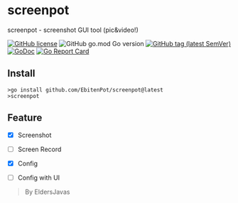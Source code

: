 # screenpot
screenpot - screenshot GUI tool (pic&amp;video!)

[![GitHub license](https://img.shields.io/github/license/EbitenPot/screenpot?style=flat-square)](https://github.com/EbitenPot/screenpot/blob/master/LICENSE)
![GitHub go.mod Go version](https://img.shields.io/github/go-mod/go-version/EbitenPot/screenpot?style=flat-square)
[![GitHub tag (latest SemVer)](https://img.shields.io/github/tag/EbitenPot/screenpot?style=flat-square)](https://github.com/EbitenPot/screenpot)
[![GoDoc](https://godoc.org/github.com/EbitenPot/screenpot?status.svg)](https://pkg.go.dev/github.com/EbitenPot/screenpot)
[![Go Report Card](https://goreportcard.com/badge/github.com/EbitenPot/screenpot?style=flat-square)](https://goreportcard.com/report/github.com/EbitenPot/screenpot)



## Install

```shell
>go install github.com/EbitenPot/screenpot@latest
>screenpot
```

## Feature

- [x] Screenshot
- [ ] Screen Record
- [x] Config
- [ ] Config with UI









> By EldersJavas